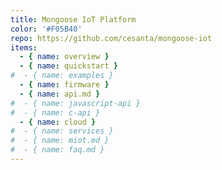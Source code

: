 ```yaml
---
title: Mongoose IoT Platform
color: '#F05B40'
repo: https://github.com/cesanta/mongoose-iot
items:
  - { name: overview }
  - { name: quickstart }
#  - { name: examples }
  - { name: firmware }
  - { name: api.md }
#  - { name: javascript-api }
#  - { name: c-api }
  - { name: cloud }
#  - { name: services }
#  - { name: miot.md }
#  - { name: faq.md }
---
```

